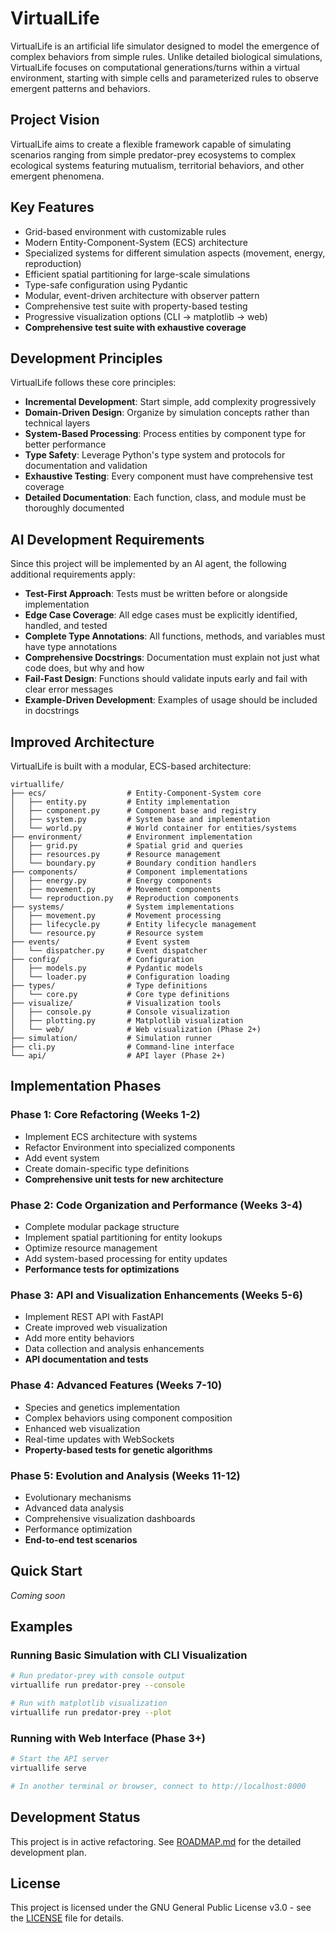 # VirtualLife

VirtualLife is an artificial life simulator designed to model the emergence of complex behaviors from simple rules. Unlike detailed biological simulations, VirtualLife focuses on computational generations/turns within a virtual environment, starting with simple cells and parameterized rules to observe emergent patterns and behaviors.

## Project Vision

VirtualLife aims to create a flexible framework capable of simulating scenarios ranging from simple predator-prey ecosystems to complex ecological systems featuring mutualism, territorial behaviors, and other emergent phenomena.

## Key Features

- Grid-based environment with customizable rules
- Modern Entity-Component-System (ECS) architecture
- Specialized systems for different simulation aspects (movement, energy, reproduction)
- Efficient spatial partitioning for large-scale simulations
- Type-safe configuration using Pydantic
- Modular, event-driven architecture with observer pattern
- Comprehensive test suite with property-based testing
- Progressive visualization options (CLI → matplotlib → web)
- **Comprehensive test suite with exhaustive coverage**

## Development Principles

VirtualLife follows these core principles:

- **Incremental Development**: Start simple, add complexity progressively
- **Domain-Driven Design**: Organize by simulation concepts rather than technical layers
- **System-Based Processing**: Process entities by component type for better performance
- **Type Safety**: Leverage Python's type system and protocols for documentation and validation
- **Exhaustive Testing**: Every component must have comprehensive test coverage
- **Detailed Documentation**: Each function, class, and module must be thoroughly documented

## AI Development Requirements

Since this project will be implemented by an AI agent, the following additional requirements apply:

- **Test-First Approach**: Tests must be written before or alongside implementation
- **Edge Case Coverage**: All edge cases must be explicitly identified, handled, and tested
- **Complete Type Annotations**: All functions, methods, and variables must have type annotations
- **Comprehensive Docstrings**: Documentation must explain not just what code does, but why and how
- **Fail-Fast Design**: Functions should validate inputs early and fail with clear error messages
- **Example-Driven Development**: Examples of usage should be included in docstrings

## Improved Architecture

VirtualLife is built with a modular, ECS-based architecture:

```
virtuallife/
├── ecs/                  # Entity-Component-System core
│   ├── entity.py         # Entity implementation
│   ├── component.py      # Component base and registry
│   ├── system.py         # System base and implementation
│   └── world.py          # World container for entities/systems
├── environment/          # Environment implementation
│   ├── grid.py           # Spatial grid and queries
│   ├── resources.py      # Resource management
│   └── boundary.py       # Boundary condition handlers
├── components/           # Component implementations
│   ├── energy.py         # Energy components
│   ├── movement.py       # Movement components 
│   └── reproduction.py   # Reproduction components
├── systems/              # System implementations
│   ├── movement.py       # Movement processing
│   ├── lifecycle.py      # Entity lifecycle management
│   └── resource.py       # Resource system
├── events/               # Event system
│   └── dispatcher.py     # Event dispatcher
├── config/               # Configuration
│   ├── models.py         # Pydantic models
│   └── loader.py         # Configuration loading
├── types/                # Type definitions
│   └── core.py           # Core type definitions
├── visualize/            # Visualization tools
│   ├── console.py        # Console visualization
│   ├── plotting.py       # Matplotlib visualization
│   └── web/              # Web visualization (Phase 2+)
├── simulation/           # Simulation runner
├── cli.py                # Command-line interface
└── api/                  # API layer (Phase 2+)
```

## Implementation Phases

### Phase 1: Core Refactoring (Weeks 1-2)
- Implement ECS architecture with systems
- Refactor Environment into specialized components
- Add event system
- Create domain-specific type definitions
- **Comprehensive unit tests for new architecture**

### Phase 2: Code Organization and Performance (Weeks 3-4)
- Complete modular package structure
- Implement spatial partitioning for entity lookups
- Optimize resource management
- Add system-based processing for entity updates
- **Performance tests for optimizations**

### Phase 3: API and Visualization Enhancements (Weeks 5-6)
- Implement REST API with FastAPI
- Create improved web visualization
- Add more entity behaviors
- Data collection and analysis enhancements
- **API documentation and tests**

### Phase 4: Advanced Features (Weeks 7-10)
- Species and genetics implementation
- Complex behaviors using component composition
- Enhanced web visualization
- Real-time updates with WebSockets
- **Property-based tests for genetic algorithms**

### Phase 5: Evolution and Analysis (Weeks 11-12)
- Evolutionary mechanisms
- Advanced data analysis
- Comprehensive visualization dashboards
- Performance optimization
- **End-to-end test scenarios**

## Quick Start

*Coming soon*

## Examples

### Running Basic Simulation with CLI Visualization

```bash
# Run predator-prey with console output
virtuallife run predator-prey --console

# Run with matplotlib visualization
virtuallife run predator-prey --plot
```

### Running with Web Interface (Phase 3+)

```bash
# Start the API server
virtuallife serve

# In another terminal or browser, connect to http://localhost:8000
```

## Development Status

This project is in active refactoring. See [ROADMAP.md](ROADMAP.md) for the detailed development plan.

## License

This project is licensed under the GNU General Public License v3.0 - see the [LICENSE](LICENSE) file for details.